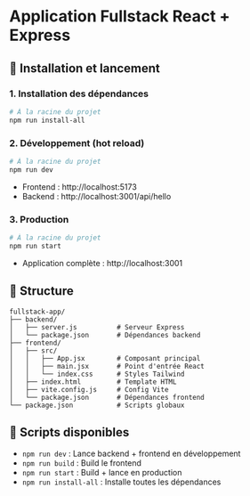 # Application Fullstack React + Express

## 🚀 Installation et lancement

### 1. Installation des dépendances
```bash
# À la racine du projet
npm run install-all
```

### 2. Développement (hot reload)
```bash
# À la racine du projet
npm run dev
```
- Frontend : http://localhost:5173
- Backend : http://localhost:3001/api/hello

### 3. Production
```bash
# À la racine du projet
npm run start
```
- Application complète : http://localhost:3001

## 📁 Structure
```
fullstack-app/
├── backend/
│   ├── server.js          # Serveur Express
│   └── package.json       # Dépendances backend
├── frontend/
│   ├── src/
│   │   ├── App.jsx        # Composant principal
│   │   ├── main.jsx       # Point d'entrée React
│   │   └── index.css      # Styles Tailwind
│   ├── index.html         # Template HTML
│   ├── vite.config.js     # Config Vite
│   └── package.json       # Dépendances frontend
└── package.json           # Scripts globaux
```

## 🔧 Scripts disponibles
- `npm run dev` : Lance backend + frontend en développement
- `npm run build` : Build le frontend
- `npm run start` : Build + lance en production
- `npm run install-all` : Installe toutes les dépendances 